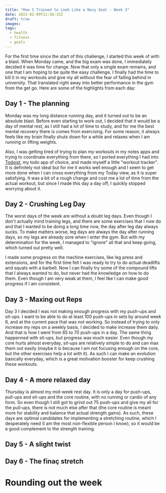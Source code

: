 ```yaml
---
title: "How I Trained to Look Like a Navy Seal - Week 3"
date: 2022-02-09T11:58:15Z
draft: true
images:
tags:
  - health
  - fitness
  - goals
---
```


For the first time since the start of this challenge, I started this week of with a blast. When Monday came, and the big exam was done, I immediately decided it was time for change. Now that only a single exam remains, and one that I am hoping to be quite the easy challenge, I finally had the time to kill it in my workouts and give my all without the fear of falling behind in university. That translated right away into better performance in the gym from the get go. Here are some of the highlights from each day:

## Day 1 - The planning

Monday was my long distance running day, and it turned out to be an absolute blast. Before even starting to work out, I decided that it would be a day of mental rest, as I still had a lot of time to study, and for me the best mental recovery there is comes from exercising. For some reason, it always feels like my brain finally shuts down for a while and relaxes when I am running or lifting weights.

Also, I was getting tired of trying to plan my workouts in my notes apps and trying to coordinate everything from there, so I ported everything I had into [Todoist](https://todoist.com/), my todo app of choice, and made myself a little "workout tracker". It is definitely not ideal but for me it works well enough and I seem to get more done when I can cross everything from my Today view, as it is super satisfying. It was a bit of a rough change and cost me a lot of time from the actual workout, but since I made this day a day off, I quickly stopped worrying about it.

## Day 2 - Crushing Leg Day

The worst days of the week are without a doubt leg days. Even though I don't actually mind training legs, and there are some exercises that I now do and that I wanted to be doing a long time now, the day after leg day always sucks. To make matters worse, leg days are always the day after running days, so my legs are already sore when I enter the gym. But with my determination for the week, I managed to "ignore" all that and keep going, which turned out pretty well.

I made some progress on the machine exercises, like leg press and extensions, and for the first time felt I was ready to try to do actual deadlifts and squats with a barbell. Now I can finally try some of the compound lifts that I always wanted to do, but never had the knowledge on how to do them. Even though I am very weak at them, I feel like I can make good progress if I am consistent.

## Day 3 - Maxing out Reps

Day 3 I decided I was not making enough progress with my push-ups and sit-ups. I want to be able to do at least 100 push-ups in sets by around week 6, and at the current pace that was not working. So instead of trying to only increase my reps on a weekly basis, I decided to make increase them daily. And that is how I went from 65 to 70 push-ups in a day. The same thing happenned with sit-ups, but progress was much easier. Even though my core hurts almost everyday, sit-ups are relatively simple to do and can max them out easily (maybe it is because I am not focusing enough on the core, but the other exercises help a lot with it). As such I can make an evolution basically everyday, which is a great motivation booster for keep crushing these workouts.

## Day 4 - A more relaxed day

Thursday is almost my mid-week rest day. It is only a day for push-ups, pull-ups and sit-ups and the core routine, with no running or cardio of any form. So even though I still got to grind out 75 push-ups and give my all for the pull-ups, there is not much else after that (the core routine is meant more for stability and balance that actual strength gains). As such, these days are optimal candidates for implementing a stretching routine, which I desperately need (I am the most non-flexible person I know), so it would be a good complement to the strength training.

## Day 5 - A slight twist

## Day 6 - The finaç stretch

# Rounding out the week
